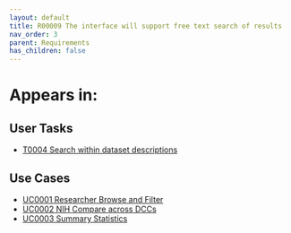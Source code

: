 ```yaml
---
layout: default
title: R00009 The interface will support free text search of results
nav_order: 3
parent: Requirements
has_children: false
---
```


# Appears in:


## User Tasks

-   [T0004 Search within dataset descriptions](../user-tasks/user-tasks/t0004-search-within-dataset-descriptions.md)


## Use Cases

-   [UC0001 Researcher Browse and Filter](../use-cases/browse-and-filter.md)
-   [UC0002 NIH Compare across DCCs](../use-cases/multi-compare-custodian.md)
-   [UC0003 Summary Statistics](../use-cases/summary-statistics.md)

